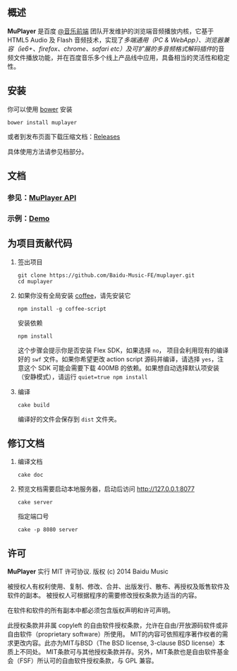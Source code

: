 ## 概述
**MuPlayer** 是百度 [@音乐前端](http://weibo.com/musicfe) 团队开发维护的浏览端音频播放内核，它基于 HTML5 Audio 及 Flash 音频技术，实现了*多端通用（PC & WebApp）、浏览器兼容（ie6+、firefox、chrome、safari etc）及可扩展的多音频格式解码插件*的音频文件播放功能，并在百度音乐多个线上产品线中应用，具备相当的灵活性和稳定性。


## 安装

你可以使用 [bower](https://github.com/bower/bower) 安装

    bower install muplayer

或者到发布页面下载压缩文档：[Releases](https://github.com/Baidu-Music-FE/muplayer/releases)

具体使用方法请参见档部分。

## 文档

### 参见：[MuPlayer API](http://labs.music.baidu.com/demo/muplayer/doc/api.html)

### 示例：[Demo](http://labs.music.baidu.com/demo/muplayer/doc/demo.html)


## 为项目贡献代码

 1. 签出项目

        git clone https://github.com/Baidu-Music-FE/muplayer.git
        cd muplayer

 2. 如果你没有全局安装 [coffee](http://coffeescript.org/)，请先安装它

        npm install -g coffee-script

    安装依赖

        npm install

    这个步骤会提示你是否安装 Flex SDK，如果选择 `no`， 项目会利用现有的编译好的 `swf` 文件。如果你希望更改 action script 源码并编译，请选择 `yes`，注意这个 SDK 可能会需要下载 400MB 的依赖。如果想自动选择默认项安装（安静模式），请运行 `quiet=true npm install`

 3. 编译

        cake build

    编译好的文件会保存到 `dist` 文件夹。


## 修订文档

 1. 编译文档

        cake doc

 2. 预览文档需要启动本地服务器，启动后访问 http://127.0.0.1:8077

        cake server

    指定端口号

        cake -p 8080 server


## 许可
**MuPlayer** 实行 MIT 许可协议.
版权 (c) 2014 Baidu Music

被授权人有权利使用、复制、修改、合并、出版发行、散布、再授权及贩售软件及软件的副本。
被授权人可根据程序的需要修改授权条款为适当的内容。

在软件和软件的所有副本中都必须包含版权声明和许可声明。

此授权条款并非属 copyleft 的自由软件授权条款，允许在自由/开放源码软件或非自由软件（proprietary software）所使用。
MIT的内容可依照程序著作权者的需求更改内容。此亦为MIT与BSD（The BSD license, 3-clause BSD license）本质上不同处。
MIT条款可与其他授权条款并存。另外，MIT条款也是自由软件基金会（FSF）所认可的自由软件授权条款，与 GPL 兼容。
